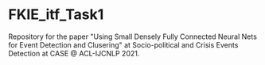 # FKIE_itf_Task1

Repository for the paper "Using Small Densely Fully Connected Neural Nets for Event Detection and Clusering" at Socio-political and Crisis Events Detection at CASE @ ACL-IJCNLP 2021.
